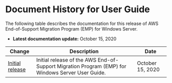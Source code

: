 # Document History for User Guide<a name="doc-history"></a>

The following table describes the documentation for this release of AWS End\-of\-Support Migration Program \(EMP\) for Windows Server\.
+ **Latest documentation update:** October 15, 2020

| Change | Description | Date | 
| --- |--- |--- |
| [Initial release](#doc-history) | Initial release of the AWS End\-of\-Support Migration Program \(EMP\) for Windows Server User Guide\. | October 15, 2020 | 
